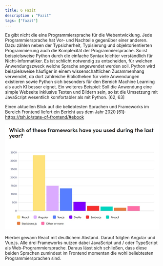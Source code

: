 ```yaml
---
title: 6 Fazit
description : "Fazit"
tags: ["fazit"]
---
```


Es gibt nicht die eine Programmiersprache für die Webentwicklung. Jede Programmiersprache hat Vor- und Nachteile gegenüber einer anderen. Dazu zählen neben der Typsicherheit, Typisierung und objektorientierten Programmierung auch die Komplexität der Programmiersprache. So ist beispielsweise Python durch die einfache Syntax leichter verständlich für Nicht-Informatiker. Es ist schlicht notwendig zu entscheiden, für welchen Anwendungszweck welche Sprache angewendet werden soll. Python wird beispielsweise häufiger in einem wissenschaftlichen Zusammenhang verwendet, da dort zahlreiche Bibliotheken für viele Anwendungen existieren sowie Python sich besonders für den Bereich Machine Learning als auch KI besser eignet. Ein weiteres Beispiel: Soll die Anwendung eine simple Webseite inklusive Texten und Bildern sein, so ist die Umsetzung mit JavaScript wesentlich komfortabler als mit Python. [62, 63]

Einen aktuellen Blick auf die beliebtesten Sprachen und Frameworks im Bereich Frontend liefert ein Bericht aus dem Jahr 2020 [61]: https://tsh.io/state-of-frontend/#ebook

![Fazit](/webhandbook/programming_languages/images/fazit.jpg?width=40pc)

Hierbei gewann React mit deutlichem Abstand. Darauf folgten Angular und Vue.js. Alle drei Frameworks nutzen dabei JavaScript und / oder TypeScript als Web-Programmiersprache. Daraus lässt sich schließen, dass diese beiden Sprachen zumindest im Frontend momentan die wohl beliebtesten Programmiersprachen sind.